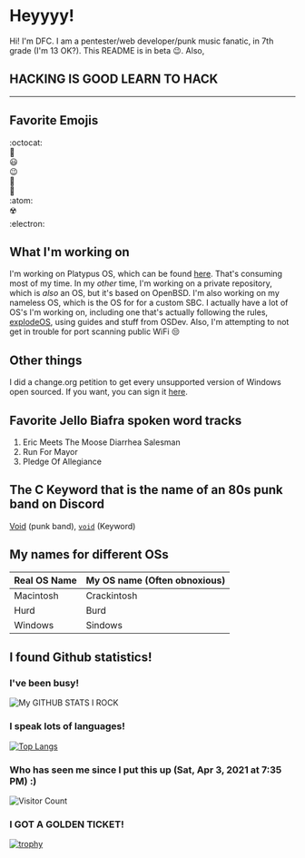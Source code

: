 # Heyyyy!
Hi! I'm DFC. I am a pentester/web developer/punk music fanatic, in 7th grade (I'm 13 OK?). This README is in beta :wink:. Also,
## HACKING IS GOOD LEARN TO HACK
***
## Favorite Emojis
:octocat:
<br>
:potato:
<br>
:smiley:
<br>
:wink:
<br>
:chicken:
<br>
:egg:
<br>
:atom:
<br>
:radioactive:
<br>
:electron:
## What I'm working on
I'm working on Platypus OS, which can be found [here](https://github.com/Platypus-Tech/platypus-os-desktop-pre-alpha). That's consuming most of my time. In my _other_ time, I'm working on a private repository, which is _also_ an OS, but it's based on OpenBSD. I'm also working on my nameless OS, which is the OS for for a custom SBC. I actually have a lot of OS's I'm working on, including one that's actually following the rules, [explodeOS](https://github.com/DamieFC/explodeOS), using guides and stuff from OSDev. Also, I'm attempting to not get in trouble for port scanning public WiFi :unamused:
## Other things
I did a change.org petition to get every unsupported version of Windows open sourced. If you want, you can sign it [here](http://chng.it/69dpmYFQ5s).
## Favorite Jello Biafra spoken word tracks
1. Eric Meets The Moose Diarrhea Salesman
2. Run For Mayor
3. Pledge Of Allegiance
## The C Keyword that is the name of an 80s punk band on Discord
[Void](https://www.dischord.com/band/void) (punk band), [`void`](https://stackoverflow.com/questions/8024790/understanding-the-exact-meaning-of-the-void-keyword-in-c-c) (Keyword)
## My names for different OSs
| Real OS Name | My OS name (Often obnoxious) |
| ------------ | ---------------------------- |
| Macintosh    | Crackintosh                  |
| Hurd         | Burd                         |
| Windows      | Sindows                      |
## I found Github statistics!
### I've been busy!
![My GITHUB STATS I ROCK](https://github-readme-stats.vercel.app/api?username=DamieFC&show_icons=true&theme=radical)
### I speak lots of languages!
[![Top Langs](https://github-readme-stats.vercel.app/api/top-langs/?username=DamieFC&langs_count=10)](https://github.com/DamieFC/)
### Who has seen me since I put this up (Sat, Apr 3, 2021 at 7:35 PM) :)
![Visitor Count](https://profile-counter.glitch.me/DamieFC/count.svg)
### I GOT A GOLDEN TICKET!
[![trophy](https://github-profile-trophy.vercel.app/?username=DamieFC)](https://github.com/DamieFC)

